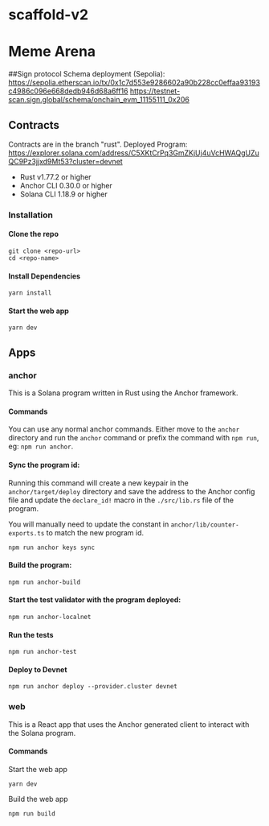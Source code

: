 # scaffold-v2

# Meme Arena

##Sign protocol
Schema deployment (Sepolia): 
https://sepolia.etherscan.io/tx/0x1c7d553e9286602a90b228cc0effaa93193c4986c096e668dedb946d68a6ff16
https://testnet-scan.sign.global/schema/onchain_evm_11155111_0x206


## Contracts

Contracts are in the branch "rust". 
Deployed Program: https://explorer.solana.com/address/C5XKtCrPq3GmZKjUj4uVcHWAQgUZuQC9Pz3jjxd9Mt53?cluster=devnet

- Rust v1.77.2 or higher
- Anchor CLI 0.30.0 or higher
- Solana CLI 1.18.9 or higher

### Installation

#### Clone the repo

```shell
git clone <repo-url>
cd <repo-name>
```

#### Install Dependencies

```shell
yarn install
```

#### Start the web app

```
yarn dev
```

## Apps

### anchor

This is a Solana program written in Rust using the Anchor framework.

#### Commands

You can use any normal anchor commands. Either move to the `anchor` directory and run the `anchor` command or prefix the command with `npm run`, eg: `npm run anchor`.

#### Sync the program id:

Running this command will create a new keypair in the `anchor/target/deploy` directory and save the address to the Anchor config file and update the `declare_id!` macro in the `./src/lib.rs` file of the program.

You will manually need to update the constant in `anchor/lib/counter-exports.ts` to match the new program id.

```shell
npm run anchor keys sync
```

#### Build the program:

```shell
npm run anchor-build
```

#### Start the test validator with the program deployed:

```shell
npm run anchor-localnet
```

#### Run the tests

```shell
npm run anchor-test
```

#### Deploy to Devnet

```shell
npm run anchor deploy --provider.cluster devnet
```

### web

This is a React app that uses the Anchor generated client to interact with the Solana program.

#### Commands

Start the web app

```shell
yarn dev
```

Build the web app

```shell
npm run build
```
